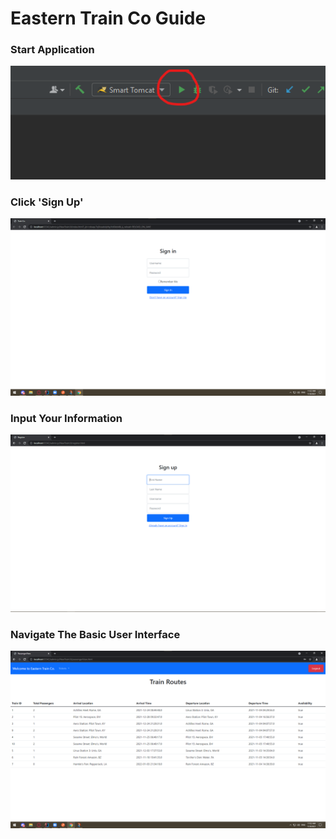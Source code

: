 # Eastern Train Co Guide
### Start Application
![image](140779196-45b9e28e-9244-4387-b3b6-5b4916745b41[1].png)

### Click 'Sign Up'
![image](140779342-b161a78a-786d-45ac-932f-5c405845f8d0[1].png)

### Input Your Information
![image](140784018-d1ae8ede-b37a-4209-b2b3-0b28bd1b46c3[1].png)

### Navigate The Basic User Interface
![image](140784169-9c07cd70-ea1b-484f-b665-c6ba6cea767b[1].png)
